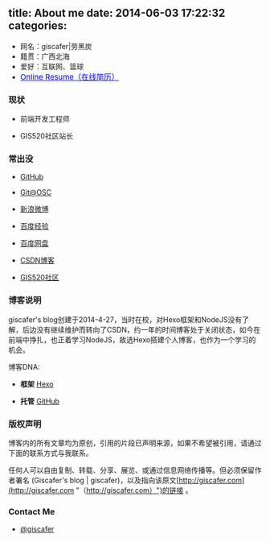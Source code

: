 title: About me
date: 2014-06-03 17:22:32
categories:
---

 - 网名：giscafer|劳黑炭
 - 籍贯：广西北海
 - 爱好：互联网、篮球
 - <a style="font-size:15px;color:blue" href="http://giscafer.com/aboutme/cv.html" target="_blank">Online Resume（在线简历）</a>
 
### 现状

- 前端开发工程师

- GIS520社区站长

 

### 常出没

 - [GitHub](https://github.com/giscafer)
 
 - [Git@OSC](https://git.oschina.net/giscafer)

 - [新浪微博](http://weibo.com/laohoubin)

 - [百度经验](http://jingyan.baidu.com/user/npublic?un=劳黑炭)

 - [百度网盘](http://pan.baidu.com/share/home?uk=370944660)

 - [CSDN博客](http://blog.csdn.net/allgis)

 - [GIS520社区](http://www.gis520.com)


 

### 博客说明 ###

giscafer's blog创建于2014-4-27，当时在校，对Hexo框架和NodeJS没有了解，后边没有继续维护而转向了CSDN，约一年的时间博客处于关闭状态，如今在前端中挣扎，也正着学习NodeJS，故选Hexo搭建个人博客，也作为一个学习的机会。

博客DNA:

- **框架** [Hexo](http://hexo.io)


- **托管** [GitHub](http://github.com)


### 版权声明 ###

博客内的所有文章均为原创，引用的片段已声明来源，如果不希望被引用，请通过下面的联系方式与我联系。

任何人可以自由复制、转载、分享、展览、或通过信息网络传播等。但必须保留作者署名 (Giscafer's blog | giscafer)，以及指向该原文[http://giscafer.com](http://giscafer.com "（http://giscafer.com）")的链接 。


### Contact Me

 - [@giscafer](http://weibo.com/laohoubin)
